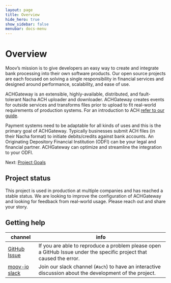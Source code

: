 ```yaml
---
layout: page
title: Overview
hide_hero: true
show_sidebar: false
menubar: docs-menu
---
```


# Overview

Moov’s mission is to give developers an easy way to create and integrate bank processing into their own software products. Our open source projects are each focused on solving a single responsibility in financial services and designed around performance, scalability, and ease of use.

ACHGateway is an extensible, highly-available, distributed, and fault-tolerant Nacha ACH uploader and downloader. ACHGateway creates events for outside services and transforms files prior to upload to fit real-world requirements of production systems. For an introduction to ACH [refer to our guide](https://moov-io.github.io/ach/intro/).

Payment systems need to be adaptable for all kinds of uses and this is the primary goal of ACHGateway. Typically businesses submit ACH files (in their Nacha format) to initiate debits/credits against bank accounts. An Originating Depository Financial Institution (ODFI) can be your legal and financial partner. ACHGateway can optimize and streamline the integration to your ODFI.

Next: [Project Goals](./goals/)

## Project status

This project is used in production at multiple companies and has reached a stable status. We are looking to improve the configuration of ACHGateway and looking for feedback from real-world usage. Please reach out and share your story.

## Getting help

 channel | info
 ------- | -------
[GitHub Issue](https://github.com/moov-io/achgateway/issues) | If you are able to reproduce a problem please open a GitHub Issue under the specific project that caused the error.
[moov-io slack](https://slack.moov.io/) | Join our slack channel (`#ach`) to have an interactive discussion about the development of the project.
